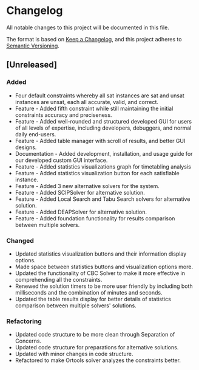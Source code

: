 # Changelog

All notable changes to this project will be documented in this file.

The format is based on [Keep a Changelog](https://keepachangelog.com/en/1.0.0/),
and this project adheres to [Semantic Versioning](https://semver.org/spec/v2.0.0.html).

## [Unreleased]

### Added
- Four default constraints whereby all sat instances are sat and unsat instances are unsat, each all accurate, valid, and correct.
- Feature - Added fifth constraint while still maintaining the initial constraints accuracy and preciseness.
- Feature - Added well-rounded and structured developed GUI for users of all levels of expertise, including developers, debuggers, and normal daily end-users.
- Feature - Added table manager with scroll of results, and better GUI designs.
- Documentation - Added development, installation, and usage guide for our developed custom GUI interface.
- Feature - Added statistics visualizations graph for timetabling analysis
- Feature - Added statistics visualization button for each satisfiable instance.
- Feature - Added 3 new alternative solvers for the system.
- Feature - Added SCIPSolver for alternative solution.
- Feature - Added Local Search and Tabu Search solvers for alternative solution.
- Feature - Added DEAPSolver for alternative solution.
- Feature - Added foundation functionality for results comparison between multiple solvers.

### Changed
- Updated statistics visualization buttons and their information display options.
- Made space between statistics buttons and visualization options more.
- Updated the functionality of CBC Solver to make it more effective in comprehending all the constraints.
- Renewed the solution timers to be more user friendly by including both milliseconds and the combination of minutes and seconds.
- Updated the table results display for better details of statistics comparison between multiple solvers' solutions.

### Refactoring
- Updated code structure to be more clean through Separation of Concerns.
- Updated code structure for preparations for alternative solutions.
- Updated with minor changes in code structure.
- Refactored to make Ortools solver analyzes the constraints better.
